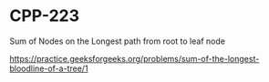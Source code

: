 # CPP-223
Sum of Nodes on the Longest path from root to leaf node 










https://practice.geeksforgeeks.org/problems/sum-of-the-longest-bloodline-of-a-tree/1










